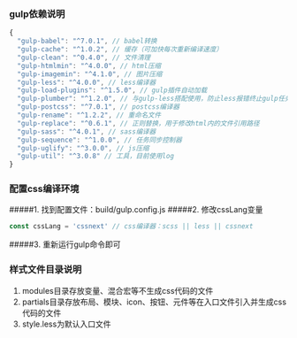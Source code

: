 ### gulp依赖说明

```javascript
{
  "gulp-babel": "^7.0.1", // babel转换
  "gulp-cache": "^1.0.2", // 缓存（可加快每次重新编译速度）
  "gulp-clean": "^0.4.0", // 文件清理
  "gulp-htmlmin": "^4.0.0", // html压缩
  "gulp-imagemin": "^4.1.0", // 图片压缩
  "gulp-less": "^4.0.0", // less编译器
  "gulp-load-plugins": "^1.5.0", // gulp插件自动加载
  "gulp-plumber": "^1.2.0", // 与gulp-less搭配使用，防止less报错终止gulp任务
  "gulp-postcss": "^7.0.1", // postcss编译器
  "gulp-rename": "^1.2.2", // 重命名文件
  "gulp-replace": "^0.6.1", // 正则替换，用于修改html内的文件引用路径
  "gulp-sass": "^4.0.1", // sass编译器
  "gulp-sequence": "^1.0.0", // 任务同步控制器
  "gulp-uglify": "^3.0.0", // js压缩
  "gulp-util": "^3.0.8" // 工具，目前使用log
}
```

### 配置css编译环境

#####1. 找到配置文件：build/gulp.config.js
#####2. 修改cssLang变量
```javascript
const cssLang = 'cssnext' // css编译器：scss || less || cssnext
```
#####3. 重新运行gulp命令即可

### 样式文件目录说明
1. modules目录存放变量、混合宏等不生成css代码的文件
2. partials目录存放布局、模块、icon、按钮、元件等在入口文件引入并生成css代码的文件
3. style.less为默认入口文件

